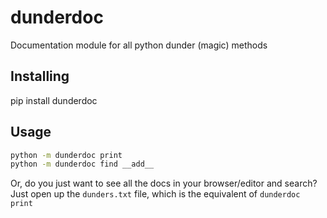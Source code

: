 # dunderdoc
Documentation module for all python dunder (magic) methods

## Installing
pip install dunderdoc

## Usage

```bash
python -m dunderdoc print
python -m dunderdoc find __add__
```

Or, do you just want to see all the docs in your browser/editor and search?
Just open up the `dunders.txt` file, which is the equivalent of `dunderdoc print`